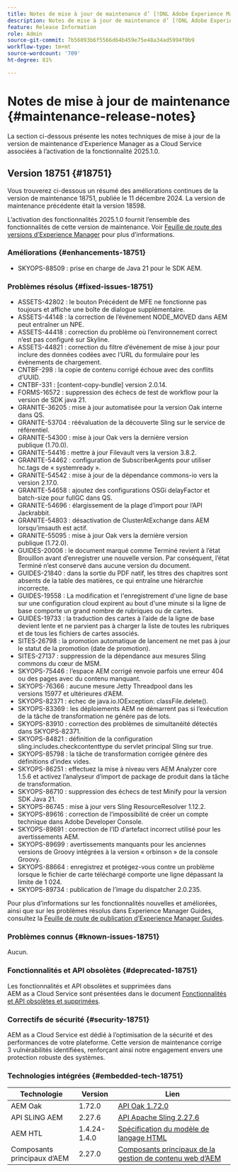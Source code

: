 ```yaml
---
title: Notes de mise à jour de maintenance d’ [!DNL Adobe Experience Manager]  as a Cloud Service associées à l’activation de la fonctionnalité 2025.1.0.
description: Notes de mise à jour de maintenance d’ [!DNL Adobe Experience Manager]  as a Cloud Service associées à l’activation de la fonctionnalité 2025.1.0.
feature: Release Information
role: Admin
source-git-commit: 7b56093b6f5566d64b459e75e48a34ad5994f0b9
workflow-type: tm+mt
source-wordcount: '709'
ht-degree: 81%

---
```


# Notes de mise à jour de maintenance {#maintenance-release-notes}

La section ci-dessous présente les notes techniques de mise à jour de la version de maintenance d’Experience Manager as a Cloud Service associées à l’activation de la fonctionnalité 2025.1.0.

## Version 18751 {#18751}

Vous trouverez ci-dessous un résumé des améliorations continues de la version de maintenance 18751, publiée le 11 décembre 2024. La version de maintenance précédente était la version 18598.

L’activation des fonctionnalités 2025.1.0 fournit l’ensemble des fonctionnalités de cette version de maintenance. Voir [Feuille de route des versions d’Experience Manager](https://experienceleague.adobe.com/fr/docs/experience-manager-release-information/aem-release-updates/update-releases-roadmap) pour plus d’informations.

### Améliorations {#enhancements-18751}

* SKYOPS-88509 : prise en charge de Java 21 pour le SDK AEM.

### Problèmes résolus {#fixed-issues-18751}

* ASSETS-42802 : le bouton Précédent de MFE ne fonctionne pas toujours et affiche une boîte de dialogue supplémentaire.
* ASSETS-44148 : la correction de l’événement NODE_MOVED dans AEM peut entraîner un NPE.
* ASSETS-44418 : correction du problème où l’environnement correct n’est pas configuré sur Skyline.
* ASSETS-44821 : correction du filtre d’événement de mise à jour pour inclure des données codées avec l’URL du formulaire pour les événements de chargement.
* CNTBF-298 : la copie de contenu corrigé échoue avec des conflits d’UUID.
* CNTBF-331 : [content-copy-bundle] version 2.0.14.
* FORMS-16572 : suppression des échecs de test de workflow pour la version de SDK java 21.
* GRANITE-36205 : mise à jour automatisée pour la version Oak interne dans QS.
* GRANITE-53704 : réévaluation de la découverte Sling sur le service de référentiel.
* GRANITE-54300 : mise à jour Oak vers la dernière version publique (1.70.0).
* GRANITE-54416 : mettre à jour Filevault vers la version 3.8.2.
* GRANITE-54462 : configuration de SubscriberAgents pour utiliser hc.tags de « systemready ».
* GRANITE-54542 : mise à jour de la dépendance commons-io vers la version 2.17.0.
* GRANITE-54658 : ajoutez des configurations OSGi delayFactor et batch-size pour fullGC dans QS.
* GRANITE-54696 : élargissement de la plage d’import pour l’API Jackrabbit.
* GRANITE-54803 : désactivation de ClusterAtExchange dans AEM lorsqu’imsauth est actif.
* GRANITE-55095 : mise à jour Oak vers la dernière version publique (1.72.0).
* GUIDES-20006 : le document marqué comme Terminé revient à l’état Brouillon avant d’enregistrer une nouvelle version. Par conséquent, l’état Terminé n’est conservé dans aucune version du document.
* GUIDES-21840 : dans la sortie du PDF natif, les titres des chapitres sont absents de la table des matières, ce qui entraîne une hiérarchie incorrecte.
* GUIDES-19558 : La modification et l&#39;enregistrement d&#39;une ligne de base sur une configuration cloud expirent au bout d&#39;une minute si la ligne de base comporte un grand nombre de rubriques ou de cartes.
* GUIDES-19733 : la traduction des cartes à l’aide de la ligne de base devient lente et ne parvient pas à charger la liste de toutes les rubriques et de tous les fichiers de cartes associés.
* SITES-26798 : la promotion automatique de lancement ne met pas à jour le statut de la promotion (date de promotion).
* SITES-27137 : suppression de la dépendance aux mesures Sling commons du cœur de MSM.
* SKYOPS-75446 : l’espace AEM corrigé renvoie parfois une erreur 404 ou des pages avec du contenu manquant.
* SKYOPS-76366 : aucune mesure Jetty Threadpool dans les versions 15977 et ultérieures d’AEM.
* SKYOPS-82371 : échec de java.io.IOException: classFile.delete().
* SKYOPS-83369 : les déploiements AEM ne démarrent pas si l’exécution de la tâche de transformation ne génère pas de lots.
* SKYOPS-83910 : correction des problèmes de simultanéité détectés dans SKYOPS-82371.
* SKYOPS-84821 : définition de la configuration sling.includes.checkcontenttype du servlet principal Sling sur true.
* SKYOPS-85798 : la tâche de transformation corrigée génère des définitions d’index vides.
* SKYOPS-86251 : effectuez la mise à niveau vers AEM Analyzer core 1.5.6 et activez l’analyseur d’import de package de produit dans la tâche de transformation.
* SKYOPS-86710 : suppression des échecs de test Minify pour la version SDK Java 21.
* SKYOPS-86745 : mise à jour vers Sling ResourceResolver 1.12.2.
* SKYOPS-89616 : correction de l’impossibilité de créer un compte technique dans Adobe Developer Console.
* SKYOPS-89691 : correction de l’ID d’artefact incorrect utilisé pour les avertissements AEM.
* SKYOPS-89699 : avertissements manquants pour les anciennes versions de Groovy intégrées à la version « orbinson » de la console Groovy.
* SKYOPS-88664 : enregistrez et protégez-vous contre un problème lorsque le fichier de carte téléchargé comporte une ligne dépassant la limite de 1 024.
* SKYOPS-89734 : publication de l’image du dispatcher 2.0.235.

Pour plus d’informations sur les fonctionnalités nouvelles et améliorées, ainsi que sur les problèmes résolus dans Experience Manager Guides, consultez la [Feuille de route de publication d’Experience Manager Guides](https://experienceleague.adobe.com/fr/docs/experience-manager-guides/using/release-info/aem-guides-releases-roadmap).

### Problèmes connus {#known-issues-18751}

Aucun.

### Fonctionnalités et API obsolètes {#deprecated-18751}

Les fonctionnalités et API obsolètes et supprimées dans AEM as a Cloud Service sont présentées dans le document [Fonctionnalités et API obsolètes et supprimées](/help/release-notes/deprecated-removed-features.md).

### Correctifs de sécurité {#security-18751}

AEM as a Cloud Service est dédié à l’optimisation de la sécurité et des performances de votre plateforme. Cette version de maintenance corrige 3 vulnérabilités identifiées, renforçant ainsi notre engagement envers une protection robuste des systèmes.

### Technologies intégrées {#embedded-tech-18751}

| Technologie | Version | Lien |
|---|---|---|
| AEM Oak | 1.72.0 | [API Oak 1.72.0](https://www.javadoc.io/doc/org.apache.jackrabbit/oak-api/1.72.0/index.html) |
| API SLING AEM | 2.27.6 | [API Apache Sling 2.27.6](https://www.javadoc.io/doc/org.apache.sling/org.apache.sling.api/latest/index.html) |
| AEM HTL | 1.4.24-1.4.0 | [Spécification du modèle de langage HTML](https://github.com/adobe/htl-spec) |
| Composants principaux d’AEM | 2.27.0 | [Composants principaux de la gestion de contenu web d’AEM](https://github.com/adobe/aem-core-wcm-components) |
